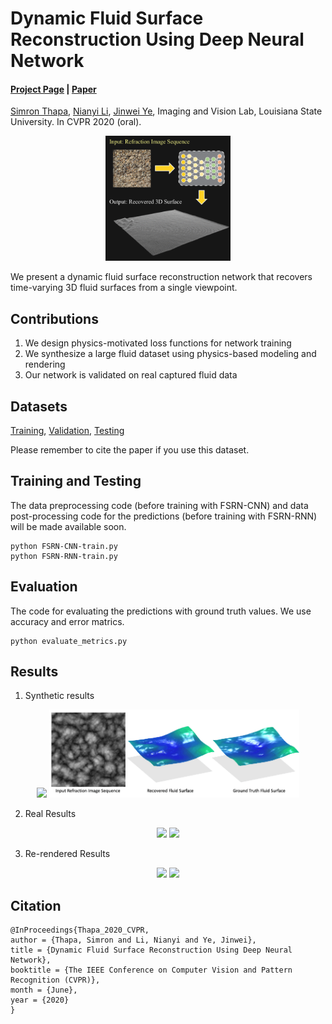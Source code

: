 # Dynamic Fluid Surface Reconstruction Using Deep Neural Network
#### [Project Page](https://ivlab.cse.lsu.edu/FSRN_CVPR20.html) | [Paper](https://ivlab.cse.lsu.edu/pub/fluid_cvpr20.pdf)
[Simron Thapa](https://simronthapa.github.io/), [Nianyi Li](https://sites.duke.edu/nianyi/), [Jinwei Ye](https://ivlab.cse.lsu.edu/), Imaging and Vision Lab, Louisiana State University. In CVPR 2020 (oral).

<p float="left" align="middle">
<img src="./img/3092-teaser.gif" width="200">
</p>

We present a dynamic fluid surface reconstruction network that recovers time-varying 3D fluid surfaces from a single viewpoint.

## Contributions
1. We design physics-motivated loss functions for network training
2. We synthesize a large fluid dataset using physics-based modeling and rendering
3. Our network is validated on real captured fluid data

## Datasets
[Training](), [Validation](), [Testing]()

Please remember to cite the paper if you use this dataset.

## Training and Testing
The data preprocessing code (before training with FSRN-CNN) and data post-processing code for the predictions (before training with FSRN-RNN) will be made available soon.
```
python FSRN-CNN-train.py
python FSRN-RNN-train.py
```

## Evaluation
The code for evaluating the predictions with ground truth values. We use accuracy and error matrics.
```
python evaluate_metrics.py
```
## Results
1. Synthetic results

<p float="left" align="middle">
  <img src="./img/syn.gif" width="400" />
  <img src="./img/syn1.gif" width="400" /> 
</p>

2. Real Results

<p float="left" align="middle">
  <img src="./img/real.gif" width="400" />
  <img src="./img/real1.gif" width="400" /> 
</p>

3. Re-rendered Results

<p float="left" align="middle">
  <img src="./img/rerender.gif" width="400" />
  <img src="./img/rerender1.gif" width="400" /> 
</p>

## Citation
```
@InProceedings{Thapa_2020_CVPR,
author = {Thapa, Simron and Li, Nianyi and Ye, Jinwei},
title = {Dynamic Fluid Surface Reconstruction Using Deep Neural Network},
booktitle = {The IEEE Conference on Computer Vision and Pattern Recognition (CVPR)},
month = {June},
year = {2020}
}
```
